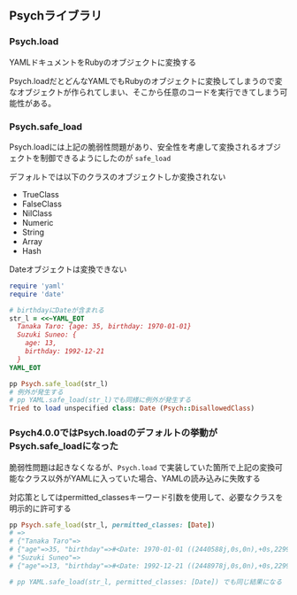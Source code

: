 ## Psychライブラリ

### Psych.load
YAMLドキュメントをRubyのオブジェクトに変換する

Psych.loadだとどんなYAMLでもRubyのオブジェクトに変換してしまうので変なオブジェクトが作られてしまい、そこから任意のコードを実行できてしまう可能性がある。

### Psych.safe_load

Psych.loadには上記の脆弱性問題があり、安全性を考慮して変換されるオブジェクトを制御できるようにしたのが `safe_load`

デフォルトでは以下のクラスのオブジェクトしか変換されない

- TrueClass
- FalseClass
- NilClass 
- Numeric
- String 
- Array
- Hash

Dateオブジェクトは変換できない
```ruby
require 'yaml'
require 'date'

# birthdayにDateが含まれる
str_l = <<~YAML_EOT
  Tanaka Taro: {age: 35, birthday: 1970-01-01}
  Suzuki Suneo: {
    age: 13,
    birthday: 1992-12-21
  }
YAML_EOT

pp Psych.safe_load(str_l)
# 例外が発生する
# pp YAML.safe_load(str_l)でも同様に例外が発生する
Tried to load unspecified class: Date (Psych::DisallowedClass)
```

### Psych4.0.0ではPsych.loadのデフォルトの挙動がPsych.safe_loadになった

脆弱性問題は起きなくなるが、`Psych.load` で実装していた箇所で上記の変換可能なクラス以外がYAMLに入っていた場合、YAMLの読み込みに失敗する

対応策としてはpermitted_classesキーワード引数を使用して、必要なクラスを明示的に許可する

```ruby
pp Psych.safe_load(str_l, permitted_classes: [Date])
# =>
# {"Tanaka Taro"=>
# {"age"=>35, "birthday"=>#<Date: 1970-01-01 ((2440588j,0s,0n),+0s,2299161j)>},
# "Suzuki Suneo"=>
# {"age"=>13, "birthday"=>#<Date: 1992-12-21 ((2448978j,0s,0n),+0s,2299161j)>}}

# pp YAML.safe_load(str_l, permitted_classes: [Date]) でも同じ結果になる
```
